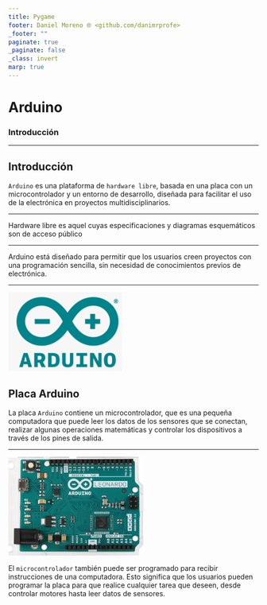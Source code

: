 ```yaml
---
title: Pygame
footer: Daniel Moreno 🌐 <github.com/danimrprofe>
_footer: ""
paginate: true
_paginate: false
_class: invert
marp: true
---
```


# Arduino
### Introducción
---

## Introducción

``Arduino`` es una plataforma de ``hardware libre``, basada en una placa con un microcontrolador y un entorno de desarrollo, diseñada para facilitar el uso de la electrónica en proyectos multidisciplinarios.

---

Hardware libre es aquel cuyas especificaciones y diagramas esquemáticos son de acceso público

---

Arduino está diseñado para permitir que los usuarios creen proyectos con una programación sencilla, sin necesidad de conocimientos previos de electrónica.

---

![imagen](img/2022-11-30-15-47-39.png)

## Placa Arduino

La placa ``Arduino`` contiene un microcontrolador, que es una pequeña computadora que puede leer los datos de los sensores que se conectan, realizar algunas operaciones matemáticas y controlar los dispositivos a través de los pines de salida.

---

![imagen](img/2022-11-30-15-48-01.png)

El ``microcontrolador`` también puede ser programado para recibir instrucciones de una computadora. Esto significa que los usuarios pueden programar la placa para que realice cualquier tarea que deseen, desde controlar motores hasta leer datos de sensores.
